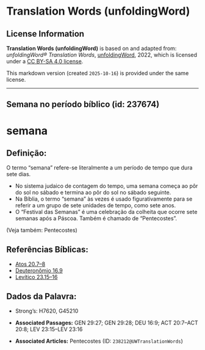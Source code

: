 # Translation Words (unfoldingWord)

## License Information

**Translation Words (unfoldingWord)** is based on and adapted from: _unfoldingWord® Translation Words_, [unfoldingWord](https://unfoldingword.org/utw), 2022, which is licensed under a [CC BY-SA 4.0 license](https://creativecommons.org/licenses/by-sa/4.0/legalcode.en).

This markdown version (created `2025-10-16`) is provided under the same license.



--------------------------------

## Semana no período bíblico (id: 237674)

semana
======

Definição:
----------

O termo “semana” refere\-se literalmente a um período de tempo que dura sete dias.

* No sistema judaico de contagem do tempo, uma semana começa ao pôr do sol no sábado e termina ao pôr do sol no sábado seguinte.
* Na Bíblia, o termo “semana” às vezes é usado figurativamente para se referir a um grupo de sete unidades de tempo, como sete anos.
* O “Festival das Semanas” é uma celebração da colheita que ocorre sete semanas após a Páscoa. Também é chamado de “Pentecostes”.

(Veja também: Pentecostes)

Referências Bíblicas:
---------------------

* [Atos 20\.7–8](https://ref.ly/Acts20:7-Acts20:8)
* [Deuteronômio 16\.9](https://ref.ly/Deut16:9)
* [Levítico 23\.15–16](https://ref.ly/Lev23:15-Lev23:16)

Dados da Palavra:
-----------------

* Strong’s: H7620, G45210

* **Associated Passages:** GEN 29:27; GEN 29:28; DEU 16:9; ACT 20:7–ACT 20:8; LEV 23:15–LEV 23:16
* **Associated Articles:** Pentecostes (ID: `238212@UWTranslationWords`)

